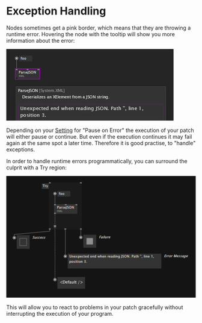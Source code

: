 # Exception Handling

Nodes sometimes get a pink border, which means that they are throwing a runtime error. Hovering the node with the tooltip will show you more information about the error:

![](../../images/language/node-throwing-error.png)

Depending on your [Setting](../hde/settings.md) for "Pause on Error" the execution of your patch will either pause or continue. But even if the execution continues it may fail again at the same spot a later time. Therefore it is good practise, to "handle" exceptions. 

In order to handle runtime errors programmatically, you can surround the culprit with a Try region:

![](../../images/language/try-region.png)

This will allow you to react to problems in your patch gracefully without interrupting the execution of your program. 